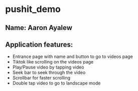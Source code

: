# pushit_demo

## Name: Aaron Ayalew 

## Application features:
  - Entrance page with name and button to go to videos page
  - Tiktok like scrolling on the videos page
  - Play/Pause video by tapping video
  - Seek bar to seek through the video
  - Scrollbar for faster scrolling
  - Double tap video to go to landscape mode
  

